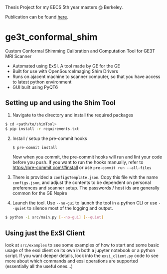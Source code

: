 Thesis Project for my EECS 5th year masters @ Berkeley.

Publication can be found [here](http://www2.eecs.berkeley.edu/Pubs/TechRpts/2024/EECS-2024-163.html).

# ge3t_conformal_shim
Custom Conformal Shimming Calibration and Computation Tool for GE3T MRI Scanner
* Automated using ExSI. A tool made by GE for the GE
* Built for use with OpenSourceImaging Shim Drivers
* Runs on ajacent machine to scanner computer, so that you have access to latest python environment
* GUI built using PyQT6

## Setting up and using the Shim Tool

1. Navigate to the directory and install the required packages
```bash
$ cd <path/to/shimTool>
$ pip install -r requirements.txt
```
2. Install / setup the pre-commit hooks
    ```bash
    $ pre-commit install
    ```
    Now when you commit, the pre-commit hooks will run and lint your code before you push. If you want to run the hooks manually, refer to https://pre-commit.com/#install or use `pre-commit run --all-files`
3. There is provided a `configsTemplate.json`. Copy this file with the name `configs.json`, and adjust the contents to be dependent on personal preferences and scanner setup. The passwords / host ids are generally common for the GE Nspire

4. Launch the tool. Use `--no-gui` to launch the tool in a python CLI or use `--quiet` to silence most of the logging and output.
```bash
$ python -i src/main.py [--no-gui] [--quiet]
```

## Using just the ExSI Client
look at `src/examples` to see some examples of how to start and some basic usage of the exsi client on its own in both a jupyter notebook or a python script. If you want deeper details, look into the `exsi_client.py` code to see more about which commands and exsi operations are supported (essentially all the useful ones...)
